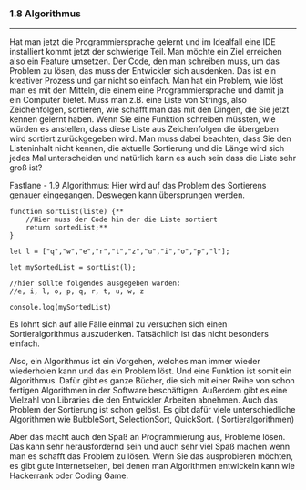 ### 1.8 Algorithmus
---

Hat man jetzt die Programmiersprache gelernt und im Idealfall eine IDE installiert kommt jetzt der schwierige Teil. Man möchte ein Ziel erreichen also ein Feature umsetzen. Der Code, den man schreiben muss, um das Problem zu lösen, das muss der Entwickler sich ausdenken. Das ist ein kreativer Prozess und gar nicht so einfach. Man hat ein Problem, wie löst man es mit den Mitteln, die einem eine Programmiersprache und damit ja ein Computer bietet. Muss man z.B. eine Liste von Strings, also Zeichenfolgen, sortieren, wie schafft man das mit den Dingen, die Sie jetzt kennen gelernt haben. Wenn Sie eine Funktion schreiben müssten, wie würden es anstellen, dass diese Liste aus Zeichenfolgen die übergeben wird sortiert zurückgegeben wird. Man muss dabei beachten, dass Sie den Listeninhalt nicht kennen, die aktuelle Sortierung und die Länge wird sich jedes Mal unterscheiden und natürlich kann es auch sein dass die Liste sehr groß ist? 

Fastlane - 1.9 Algorithmus:
Hier wird auf das Problem des Sortierens genauer eingegangen. Deswegen kann übersprungen werden.

 
    function sortList(liste) {**
        //Hier muss der Code hin der die Liste sortiert
	    return sortedList;**
    }	

    let l = ["q","w","e","r","t","z","u","i","o","p","l"];

    let mySortedList = sortList(l);
 
    //hier sollte folgendes ausgegeben warden:
    //e, i, l, o, p, q, r, t, u, w, z 
   
    console.log(mySortedList)


Es lohnt sich auf alle Fälle einmal zu versuchen sich einen Sortieralgorithmus auszudenken. Tatsächlich ist das nicht besonders einfach. 

Also, ein Algorithmus ist ein Vorgehen, welches man immer wieder wiederholen kann und das ein Problem löst. Und eine Funktion ist somit ein Algorithmus. Dafür gibt es ganze Bücher, die sich mit einer Reihe von schon fertigen Algorithmen in der Software beschäftigen. Außerdem gibt es eine Vielzahl von Libraries die den Entwickler Arbeiten abnehmen. Auch das Problem der Sortierung ist schon gelöst. Es gibt dafür viele unterschiedliche Algorithmen wie BubbleSort, SelectionSort, QuickSort. ( Sortieralgorithmen)

Aber das macht auch den Spaß an Programmierung aus, Probleme lösen. Das kann sehr herausfordernd sein und auch sehr viel Spaß machen wenn man es schafft das Problem zu lösen. Wenn Sie das ausprobieren möchten, es gibt gute Internetseiten, bei denen man Algorithmen entwickeln kann wie Hackerrank oder Coding Game.